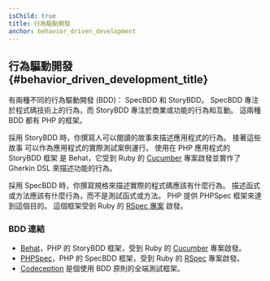 ```yaml
---
isChild: true
title: 行為驅動開發
anchor: behavior_driven_development
---
```


## 行為驅動開發 {#behavior_driven_development_title}

有兩種不同的行為驅動開發 (BDD)： SpecBDD 和 StoryBDD。 SpecBDD 專注於程式碼技術上的行為，而 StoryBDD 專注於商業或功能的行為和互動。 這兩種 BDD 都有 PHP 的框架。

採用 StoryBDD 時，你撰寫人可以閱讀的故事來描述應用程式的行為。 接著這些故事
可以作為應用程式的實際測試案例運行。 使用在 PHP 應用程式的 StoryBDD 框架
是 Behat，它受到 Ruby 的 [Cucumber](http://cukes.info/) 專案啟發並實作了 Gherkin DSL
來描述功能的行為。

採用 SpecBDD 時，你撰寫規格來描述實際的程式碼應該有什麼行為。 描述函式或方法應該有什麼行為，而不是測試函式或方法。 PHP 提供 PHPSpec 框架來達到這個目的。 這個框架受到 Ruby 的 [RSpec 專案](http://rspec.info/) 啟發。

### BDD 連結

* [Behat](http://behat.org/)，PHP 的 StoryBDD 框架，受到 Ruby 的 [Cucumber](http://cukes.info/) 專案啟發。
* [PHPSpec](http://www.phpspec.net/)，PHP 的 SpecBDD 框架，受到 Ruby 的 [RSpec](http://rspec.info/) 專案啟發。
* [Codeception](http://www.codeception.com) 是個使用 BDD 原則的全端測試框架。
